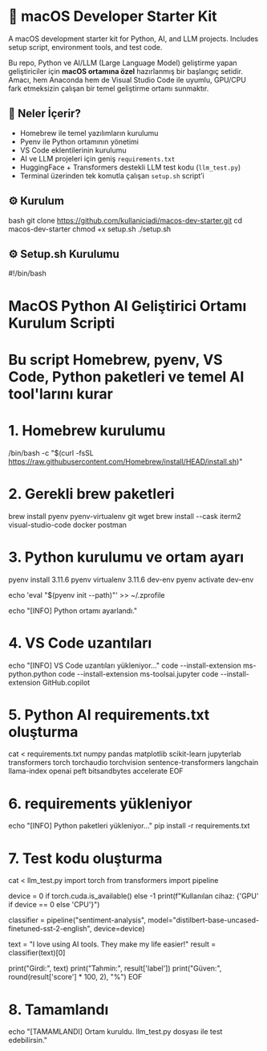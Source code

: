 # 🧠 macOS Developer Starter Kit
A macOS development starter kit for Python, AI, and LLM projects. Includes setup script, environment tools, and test code.



Bu repo, Python ve AI/LLM (Large Language Model) geliştirme yapan geliştiriciler için **macOS ortamına özel** hazırlanmış bir başlangıç setidir. Amacı, hem Anaconda hem de Visual Studio Code ile uyumlu, GPU/CPU fark etmeksizin çalışan bir temel geliştirme ortamı sunmaktır.

## 🚀 Neler İçerir?

- Homebrew ile temel yazılımların kurulumu
- Pyenv ile Python ortamının yönetimi
- VS Code eklentilerinin kurulumu
- AI ve LLM projeleri için geniş `requirements.txt`
- HuggingFace + Transformers destekli LLM test kodu (`llm_test.py`)
- Terminal üzerinden tek komutla çalışan `setup.sh` script’i

## ⚙️ Kurulum

bash
git clone https://github.com/kullaniciadi/macos-dev-starter.git
cd macos-dev-starter
chmod +x setup.sh
./setup.sh


## ⚙️ Setup.sh Kurulumu

#!/bin/bash

# MacOS Python AI Geliştirici Ortamı Kurulum Scripti
# Bu script Homebrew, pyenv, VS Code, Python paketleri ve temel AI tool'larını kurar

# 1. Homebrew kurulumu
/bin/bash -c "$(curl -fsSL https://raw.githubusercontent.com/Homebrew/install/HEAD/install.sh)"

# 2. Gerekli brew paketleri
brew install pyenv pyenv-virtualenv git wget
brew install --cask iterm2 visual-studio-code docker postman

# 3. Python kurulumu ve ortam ayarı
pyenv install 3.11.6
pyenv virtualenv 3.11.6 dev-env
pyenv activate dev-env

echo 'eval "$(pyenv init --path)"' >> ~/.zprofile

echo "[INFO] Python ortamı ayarlandı."

# 4. VS Code uzantıları
echo "[INFO] VS Code uzantıları yükleniyor..."
code --install-extension ms-python.python
code --install-extension ms-toolsai.jupyter
code --install-extension GitHub.copilot

# 5. Python AI requirements.txt oluşturma
cat <<EOF > requirements.txt
numpy
pandas
matplotlib
scikit-learn
jupyterlab
transformers
torch
torchaudio
torchvision
sentence-transformers
langchain
llama-index
openai
peft
bitsandbytes
accelerate
EOF

# 6. requirements yükleniyor
echo "[INFO] Python paketleri yükleniyor..."
pip install -r requirements.txt

# 7. Test kodu oluşturma
cat <<EOF > llm_test.py
import torch
from transformers import pipeline

device = 0 if torch.cuda.is_available() else -1
print(f"Kullanılan cihaz: {'GPU' if device == 0 else 'CPU'}")

classifier = pipeline("sentiment-analysis", model="distilbert-base-uncased-finetuned-sst-2-english", device=device)

text = "I love using AI tools. They make my life easier!"
result = classifier(text)[0]

print("Girdi:", text)
print("Tahmin:", result['label'])
print("Güven:", round(result['score'] * 100, 2), "%")
EOF

# 8. Tamamlandı
echo "[TAMAMLANDI] Ortam kuruldu. llm_test.py dosyası ile test edebilirsin."
